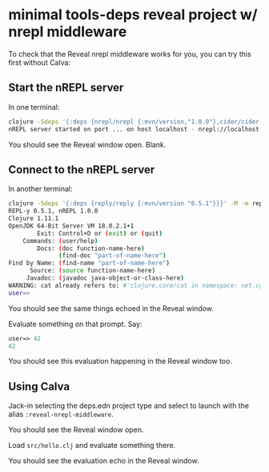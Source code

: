 # minimal tools-deps reveal project w/ nrepl middleware

To check that the Reveal nrepl middleware works for you, you can try this first without Calva:

## Start the nREPL server

In one terminal:

```sh
clojure -Sdeps '{:deps {nrepl/nrepl {:mvn/version,"1.0.0"},cider/cider-nrepl {:mvn/version,"0.28.5"}}}' -A:reveal-nrepl-middleware
nREPL server started on port ... on host localhost - nrepl://localhost:...
```

You should see the Reveal window open. Blank.

## Connect to the nREPL server

In another terminal:

```sh
clojure -Sdeps '{:deps {reply/reply {:mvn/version "0.5.1"}}}' -M -m reply.main --attach `< .nrepl-port`
REPL-y 0.5.1, nREPL 1.0.0
Clojure 1.11.1
OpenJDK 64-Bit Server VM 18.0.2.1+1
        Exit: Control+D or (exit) or (quit)
    Commands: (user/help)
        Docs: (doc function-name-here)
              (find-doc "part-of-name-here")
Find by Name: (find-name "part-of-name-here")
      Source: (source function-name-here)
     Javadoc: (javadoc java-object-or-class-here)
WARNING: cat already refers to: #'clojure.core/cat in namespace: net.cgrand.parsley.fold, being replaced by: #'net.cgrand.parsley.fold/cat
user=> 
```

You should see the same things echoed in the Reveal window.

Evaluate something on that prompt. Say:

```clojure
user=> 42
42
```

You should see this evaluation happening in the Reveal window too.

## Using Calva

Jack-in selecting the deps.edn project type and select to launch with the alias `:reveal-nrepl-middleware`.

You should see the Reveal window open.

Load `src/hello.clj` and evaluate something there.

You should see the evaluation echo in the Reveal window.